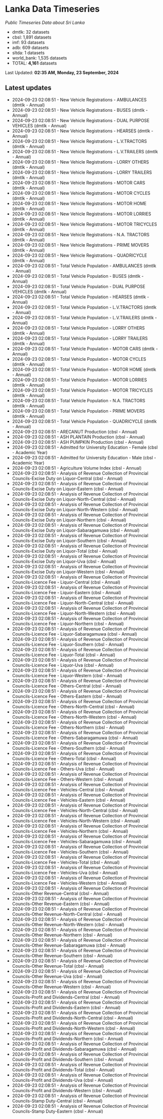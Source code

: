 # Lanka Data Timeseries
*Public Timeseries Data about Sri Lanka*

* dmtlk: 32 datasets
* cbsl: 1,891 datasets
* imf: 93 datasets
* adb: 609 datasets
* sltda: 1 datasets
* world_bank: 1,535 datasets
* TOTAL: **4,161** datasets

Last Updated: **02:35 AM, Monday, 23 September, 2024**

## Latest updates

* 2024-09-23 02:08:51 - New Vehicle Registrations - AMBULANCES (dmtlk - Annual)
* 2024-09-23 02:08:51 - New Vehicle Registrations - BUSES (dmtlk - Annual)
* 2024-09-23 02:08:51 - New Vehicle Registrations - DUAL PURPOSE VEHICLES (dmtlk - Annual)
* 2024-09-23 02:08:51 - New Vehicle Registrations - HEARSES (dmtlk - Annual)
* 2024-09-23 02:08:51 - New Vehicle Registrations - L.V.TRACTORS (dmtlk - Annual)
* 2024-09-23 02:08:51 - New Vehicle Registrations - L.V.TRAILERS (dmtlk - Annual)
* 2024-09-23 02:08:51 - New Vehicle Registrations - LORRY OTHERS (dmtlk - Annual)
* 2024-09-23 02:08:51 - New Vehicle Registrations - LORRY TRAILERS (dmtlk - Annual)
* 2024-09-23 02:08:51 - New Vehicle Registrations - MOTOR CARS (dmtlk - Annual)
* 2024-09-23 02:08:51 - New Vehicle Registrations - MOTOR CYCLES (dmtlk - Annual)
* 2024-09-23 02:08:51 - New Vehicle Registrations - MOTOR HOME (dmtlk - Annual)
* 2024-09-23 02:08:51 - New Vehicle Registrations - MOTOR LORRIES (dmtlk - Annual)
* 2024-09-23 02:08:51 - New Vehicle Registrations - MOTOR TRICYCLES (dmtlk - Annual)
* 2024-09-23 02:08:51 - New Vehicle Registrations - N.A. TRACTORS (dmtlk - Annual)
* 2024-09-23 02:08:51 - New Vehicle Registrations - PRIME MOVERS (dmtlk - Annual)
* 2024-09-23 02:08:51 - New Vehicle Registrations - QUADRICYCLE (dmtlk - Annual)
* 2024-09-23 02:08:51 - Total Vehicle Population - AMBULANCES (dmtlk - Annual)
* 2024-09-23 02:08:51 - Total Vehicle Population - BUSES (dmtlk - Annual)
* 2024-09-23 02:08:51 - Total Vehicle Population - DUAL PURPOSE VEHICLES (dmtlk - Annual)
* 2024-09-23 02:08:51 - Total Vehicle Population - HEARSES (dmtlk - Annual)
* 2024-09-23 02:08:51 - Total Vehicle Population - L.V.TRACTORS (dmtlk - Annual)
* 2024-09-23 02:08:51 - Total Vehicle Population - L.V.TRAILERS (dmtlk - Annual)
* 2024-09-23 02:08:51 - Total Vehicle Population - LORRY OTHERS (dmtlk - Annual)
* 2024-09-23 02:08:51 - Total Vehicle Population - LORRY TRAILERS (dmtlk - Annual)
* 2024-09-23 02:08:51 - Total Vehicle Population - MOTOR CARS (dmtlk - Annual)
* 2024-09-23 02:08:51 - Total Vehicle Population - MOTOR CYCLES (dmtlk - Annual)
* 2024-09-23 02:08:51 - Total Vehicle Population - MOTOR HOME (dmtlk - Annual)
* 2024-09-23 02:08:51 - Total Vehicle Population - MOTOR LORRIES (dmtlk - Annual)
* 2024-09-23 02:08:51 - Total Vehicle Population - MOTOR TRICYCLES (dmtlk - Annual)
* 2024-09-23 02:08:51 - Total Vehicle Population - N.A. TRACTORS (dmtlk - Annual)
* 2024-09-23 02:08:51 - Total Vehicle Population - PRIME MOVERS (dmtlk - Annual)
* 2024-09-23 02:08:51 - Total Vehicle Population - QUADRICYCLE (dmtlk - Annual)
* 2024-09-23 02:08:51 - ARECANUT Production (cbsl - Annual)
* 2024-09-23 02:08:51 - ASH PLANTAIN Production (cbsl - Annual)
* 2024-09-23 02:08:51 - ASH PUMPKIN Production (cbsl - Annual)
* 2024-09-23 02:08:51 - Admitted for University Education - Female (cbsl - Academic Year)
* 2024-09-23 02:08:51 - Admitted for University Education - Male (cbsl - Academic Year)
* 2024-09-23 02:08:51 - Agriculture Volume Index (cbsl - Annual)
* 2024-09-23 02:08:51 - Analysis of Revenue Collection of Provincial Councils-Excise Duty on Liquor-Central (cbsl - Annual)
* 2024-09-23 02:08:51 - Analysis of Revenue Collection of Provincial Councils-Excise Duty on Liquor-Eastern (cbsl - Annual)
* 2024-09-23 02:08:51 - Analysis of Revenue Collection of Provincial Councils-Excise Duty on Liquor-North-Central (cbsl - Annual)
* 2024-09-23 02:08:51 - Analysis of Revenue Collection of Provincial Councils-Excise Duty on Liquor-North-Western (cbsl - Annual)
* 2024-09-23 02:08:51 - Analysis of Revenue Collection of Provincial Councils-Excise Duty on Liquor-Northern (cbsl - Annual)
* 2024-09-23 02:08:51 - Analysis of Revenue Collection of Provincial Councils-Excise Duty on Liquor-Sabaragamuwa (cbsl - Annual)
* 2024-09-23 02:08:51 - Analysis of Revenue Collection of Provincial Councils-Excise Duty on Liquor-Southern (cbsl - Annual)
* 2024-09-23 02:08:51 - Analysis of Revenue Collection of Provincial Councils-Excise Duty on Liquor-Total (cbsl - Annual)
* 2024-09-23 02:08:51 - Analysis of Revenue Collection of Provincial Councils-Excise Duty on Liquor-Uva (cbsl - Annual)
* 2024-09-23 02:08:51 - Analysis of Revenue Collection of Provincial Councils-Excise Duty on Liquor-Western (cbsl - Annual)
* 2024-09-23 02:08:51 - Analysis of Revenue Collection of Provincial Councils-Licence Fee - Liquor-Central (cbsl - Annual)
* 2024-09-23 02:08:51 - Analysis of Revenue Collection of Provincial Councils-Licence Fee - Liquor-Eastern (cbsl - Annual)
* 2024-09-23 02:08:51 - Analysis of Revenue Collection of Provincial Councils-Licence Fee - Liquor-North-Central (cbsl - Annual)
* 2024-09-23 02:08:51 - Analysis of Revenue Collection of Provincial Councils-Licence Fee - Liquor-North-Western (cbsl - Annual)
* 2024-09-23 02:08:51 - Analysis of Revenue Collection of Provincial Councils-Licence Fee - Liquor-Northern (cbsl - Annual)
* 2024-09-23 02:08:51 - Analysis of Revenue Collection of Provincial Councils-Licence Fee - Liquor-Sabaragamuwa (cbsl - Annual)
* 2024-09-23 02:08:51 - Analysis of Revenue Collection of Provincial Councils-Licence Fee - Liquor-Southern (cbsl - Annual)
* 2024-09-23 02:08:51 - Analysis of Revenue Collection of Provincial Councils-Licence Fee - Liquor-Total (cbsl - Annual)
* 2024-09-23 02:08:51 - Analysis of Revenue Collection of Provincial Councils-Licence Fee - Liquor-Uva (cbsl - Annual)
* 2024-09-23 02:08:51 - Analysis of Revenue Collection of Provincial Councils-Licence Fee - Liquor-Western (cbsl - Annual)
* 2024-09-23 02:08:51 - Analysis of Revenue Collection of Provincial Councils-Licence Fee - Others-Central (cbsl - Annual)
* 2024-09-23 02:08:51 - Analysis of Revenue Collection of Provincial Councils-Licence Fee - Others-Eastern (cbsl - Annual)
* 2024-09-23 02:08:51 - Analysis of Revenue Collection of Provincial Councils-Licence Fee - Others-North-Central (cbsl - Annual)
* 2024-09-23 02:08:51 - Analysis of Revenue Collection of Provincial Councils-Licence Fee - Others-North-Western (cbsl - Annual)
* 2024-09-23 02:08:51 - Analysis of Revenue Collection of Provincial Councils-Licence Fee - Others-Northern (cbsl - Annual)
* 2024-09-23 02:08:51 - Analysis of Revenue Collection of Provincial Councils-Licence Fee - Others-Sabaragamuwa (cbsl - Annual)
* 2024-09-23 02:08:51 - Analysis of Revenue Collection of Provincial Councils-Licence Fee - Others-Southern (cbsl - Annual)
* 2024-09-23 02:08:51 - Analysis of Revenue Collection of Provincial Councils-Licence Fee - Others-Total (cbsl - Annual)
* 2024-09-23 02:08:51 - Analysis of Revenue Collection of Provincial Councils-Licence Fee - Others-Uva (cbsl - Annual)
* 2024-09-23 02:08:51 - Analysis of Revenue Collection of Provincial Councils-Licence Fee - Others-Western (cbsl - Annual)
* 2024-09-23 02:08:51 - Analysis of Revenue Collection of Provincial Councils-Licence Fee - Vehicles-Central (cbsl - Annual)
* 2024-09-23 02:08:51 - Analysis of Revenue Collection of Provincial Councils-Licence Fee - Vehicles-Eastern (cbsl - Annual)
* 2024-09-23 02:08:51 - Analysis of Revenue Collection of Provincial Councils-Licence Fee - Vehicles-North-Central (cbsl - Annual)
* 2024-09-23 02:08:51 - Analysis of Revenue Collection of Provincial Councils-Licence Fee - Vehicles-North-Western (cbsl - Annual)
* 2024-09-23 02:08:51 - Analysis of Revenue Collection of Provincial Councils-Licence Fee - Vehicles-Northern (cbsl - Annual)
* 2024-09-23 02:08:51 - Analysis of Revenue Collection of Provincial Councils-Licence Fee - Vehicles-Sabaragamuwa (cbsl - Annual)
* 2024-09-23 02:08:51 - Analysis of Revenue Collection of Provincial Councils-Licence Fee - Vehicles-Southern (cbsl - Annual)
* 2024-09-23 02:08:51 - Analysis of Revenue Collection of Provincial Councils-Licence Fee - Vehicles-Total (cbsl - Annual)
* 2024-09-23 02:08:51 - Analysis of Revenue Collection of Provincial Councils-Licence Fee - Vehicles-Uva (cbsl - Annual)
* 2024-09-23 02:08:51 - Analysis of Revenue Collection of Provincial Councils-Licence Fee - Vehicles-Western (cbsl - Annual)
* 2024-09-23 02:08:51 - Analysis of Revenue Collection of Provincial Councils-Other Revenue-Central (cbsl - Annual)
* 2024-09-23 02:08:51 - Analysis of Revenue Collection of Provincial Councils-Other Revenue-Eastern (cbsl - Annual)
* 2024-09-23 02:08:51 - Analysis of Revenue Collection of Provincial Councils-Other Revenue-North-Central (cbsl - Annual)
* 2024-09-23 02:08:51 - Analysis of Revenue Collection of Provincial Councils-Other Revenue-North-Western (cbsl - Annual)
* 2024-09-23 02:08:51 - Analysis of Revenue Collection of Provincial Councils-Other Revenue-Northern (cbsl - Annual)
* 2024-09-23 02:08:51 - Analysis of Revenue Collection of Provincial Councils-Other Revenue-Sabaragamuwa (cbsl - Annual)
* 2024-09-23 02:08:51 - Analysis of Revenue Collection of Provincial Councils-Other Revenue-Southern (cbsl - Annual)
* 2024-09-23 02:08:51 - Analysis of Revenue Collection of Provincial Councils-Other Revenue-Total (cbsl - Annual)
* 2024-09-23 02:08:51 - Analysis of Revenue Collection of Provincial Councils-Other Revenue-Uva (cbsl - Annual)
* 2024-09-23 02:08:51 - Analysis of Revenue Collection of Provincial Councils-Other Revenue-Western (cbsl - Annual)
* 2024-09-23 02:08:51 - Analysis of Revenue Collection of Provincial Councils-Profit and Dividends-Central (cbsl - Annual)
* 2024-09-23 02:08:51 - Analysis of Revenue Collection of Provincial Councils-Profit and Dividends-Eastern (cbsl - Annual)
* 2024-09-23 02:08:51 - Analysis of Revenue Collection of Provincial Councils-Profit and Dividends-North-Central (cbsl - Annual)
* 2024-09-23 02:08:51 - Analysis of Revenue Collection of Provincial Councils-Profit and Dividends-North-Western (cbsl - Annual)
* 2024-09-23 02:08:51 - Analysis of Revenue Collection of Provincial Councils-Profit and Dividends-Northern (cbsl - Annual)
* 2024-09-23 02:08:51 - Analysis of Revenue Collection of Provincial Councils-Profit and Dividends-Sabaragamuwa (cbsl - Annual)
* 2024-09-23 02:08:51 - Analysis of Revenue Collection of Provincial Councils-Profit and Dividends-Southern (cbsl - Annual)
* 2024-09-23 02:08:51 - Analysis of Revenue Collection of Provincial Councils-Profit and Dividends-Total (cbsl - Annual)
* 2024-09-23 02:08:51 - Analysis of Revenue Collection of Provincial Councils-Profit and Dividends-Uva (cbsl - Annual)
* 2024-09-23 02:08:51 - Analysis of Revenue Collection of Provincial Councils-Profit and Dividends-Western (cbsl - Annual)
* 2024-09-23 02:08:51 - Analysis of Revenue Collection of Provincial Councils-Stamp Duty-Central (cbsl - Annual)
* 2024-09-23 02:08:51 - Analysis of Revenue Collection of Provincial Councils-Stamp Duty-Eastern (cbsl - Annual)